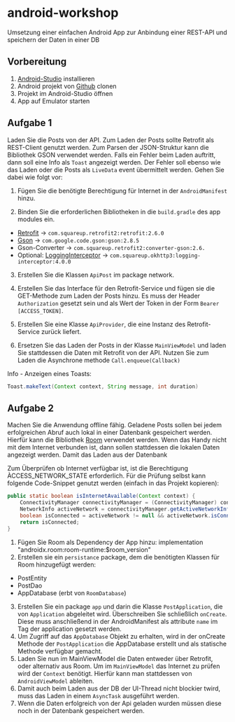 # android-workshop
Umsetzung einer einfachen Android App zur Anbindung einer REST-API und speichern der Daten in einer DB

## Vorbereitung
1. [Android-Studio] installieren
2. Android projekt von [Github] clonen
3. Projekt im Android-Studio öffnen
4. App auf Emulator starten

## Aufgabe 1
Laden Sie die Posts von der API. Zum Laden der Posts sollte Retrofit als REST-Client genutzt werden. Zum Parsen der JSON-Struktur kann die Bibliothek GSON verwendet werden. Falls ein Fehler beim Laden auftritt, dann soll eine Info als `Toast` angezeigt werden. Der Fehler soll ebenso wie das Laden oder die Posts als `LiveData` event übermittelt werden. Gehen Sie dabei wie folgt vor:

1. Fügen Sie die benötigte Berechtigung für Internet in der `AndroidManifest` hinzu.

2. Binden Sie die erforderlichen Bibliotheken in die `build.gradle` des app modules ein.
  * [Retrofit] -> `com.squareup.retrofit2:retrofit:2.6.0`
  * [Gson] -> `com.google.code.gson:gson:2.8.5`
  * Gson-Converter -> `com.squareup.retrofit2:converter-gson:2.6.`
  * Optional: [LoggingInterceptor] -> `com.squareup.okhttp3:logging-interceptor:4.0.0`

3. Erstellen Sie die Klassen `ApiPost` im package network.

4. Erstellen Sie das Interface für den Retrofit-Service und fügen sie die GET-Methode zum Laden der Posts hinzu. Es muss der Header `Authorization` gesetzt sein und als Wert der Token in der Form `Bearer [ACCESS_TOKEN]`.

5. Erstellen Sie eine Klasse `ApiProvider`, die eine Instanz des Retrofit-Service zurück liefert.

6. Ersetzen Sie das Laden der Posts in der Klasse `MainViewModel` und laden Sie stattdessen die Daten mit Retrofit von der API. Nutzen Sie zum Laden die Asynchrone methode `Call.enqueue(Callback)`

Info - Anzeigen eines Toasts:

``` Java
Toast.makeText(Context context, String message, int duration)
```

## Aufgabe 2
Machen Sie die Anwendung offline fähig. Geladene Posts sollen bei jedem erfolgreichen Abruf auch lokal in einer Datenbank gespeichert werden. Hierfür kann die Bibliothek [Room] verwendet werden.  Wenn das Handy nicht mit dem Internet verbunden ist, dann sollen stattdessen die lokalen Daten angezeigt werden. Damit das Laden aus der Datenbank

Zum Überprüfen ob Internet verfügbar ist, ist die Berechtigung ÀCCESS_NETWORK_STATE erforderlich. Für die Prüfung selbst kann folgende Code-Snippet genutzt werden (einfach in das Projekt kopieren):

``` Java
public static boolean isInternetAvailable(Context context) {
    ConnectivityManager connectivityManager = (ConnectivityManager) context.getSystemService(Context.CONNECTIVITY_SERVICE);
    NetworkInfo activeNetwork = connectivityManager.getActiveNetworkInfo();
    boolean isConnected = activeNetwork != null && activeNetwork.isConnected();
    return isConnected;
}
```

1. Fügen Sie Room als Dependency der App hinzu: implementation "androidx.room:room-runtime:$room_version"
2. Erstellen sie ein `persistance` package, dem die benötigten Klassen für Room hinzugefügt werden:
  * PostEntity
  * PostDao
  * AppDatabase (erbt von `RoomDatabase`)
3. Erstellen Sie ein package `app` und darin die Klasse `PostApplication`, die von `Application` abgeleitet wird. Überschreiben Sie schließlich `onCreate`. Diese muss anschließend in der AndroidManifest als attribute `name` im Tag der application gesetzt werden.
4. Um Zugriff auf das `AppDatabase` Objekt zu erhalten, wird in der onCreate Methode der `PostApplication` die AppDatabase erstellt und als statische Methode verfügbar gemacht.
5. Laden Sie nun im MainViewModel die Daten entweder über Retrofit, oder alternativ aus Room. Um im `MainViewModel` das Internet zu prüfen wird der `Context` benötigt. Hierfür kann man stattdessen von `AndroidViewModel` ableiten.
6. Damit auch beim Laden aus der DB der UI-Thread nicht blockier twird, muss das Laden in einem `AsyncTask` ausgeführt werden.
7. Wenn die Daten erfolgreich von der Api geladen wurden müssen diese noch in der Datenbank gespeichert werden.

[Android-Studio]: https://developer.android.com/studio
[Github]: https://github.com/af-llo/android-workshop
[Retrofit]: https://square.github.io/retrofit/
[Gson]: https://github.com/google/gson
[LoggingInterceptor]: https://github.com/square/okhttp/tree/master/okhttp-logging-interceptor
[Room]: https://developer.android.com/training/data-storage/room/index.html
[AsyncTask]: https://developer.android.com/reference/android/os/AsyncTask
